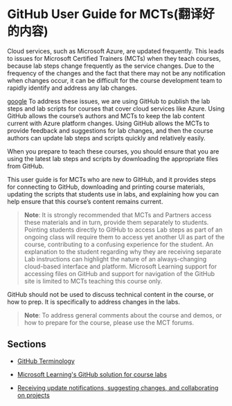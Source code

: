 # GitHub User Guide for MCTs(翻译好的内容)

Cloud services, such as Microsoft Azure, are updated frequently. This leads to issues for Microsoft Certified Trainers (MCTs) when they teach courses, because lab steps change frequently as the service changes. Due to the frequency of the changes and the fact that there may not be any notification when changes occur, it can be difficult for the course development team to rapidly identify and address any lab changes. 

[google](http:www.google.com)
To address these issues, we are using GitHub to publish the lab steps and lab scripts for courses that cover cloud services like Azure. Using GitHub allows the course’s authors and MCTs to keep the lab content current with Azure platform changes. Using GitHub allows the MCTs to provide feedback and suggestions for lab changes, and then the course authors can update lab steps and scripts quickly and relatively easily.

When you prepare to teach these courses, you should ensure that you are using the latest lab steps and scripts by downloading the appropriate files from GitHub. 

This user guide is for MCTs who are new to GitHub, and it provides steps for connecting to GitHub, downloading and printing course materials, updating the scripts that students use in labs, and explaining how you can help ensure that this course’s content remains current.

> **Note**: It is strongly recommended that MCTs and Partners access these materials and in turn, provide them separately to students.  Pointing students directly to GitHub to access Lab steps as part of an ongoing class will require them to access yet another UI as part of the course, contributing to a confusing experience for the student. An explanation to the student regarding why they are receiving separate Lab instructions can highlight the nature of an always-changing cloud-based interface and platform. Microsoft Learning support for accessing files on GitHub and support for navigation of the GitHub site is limited to MCTs teaching this course only.

GitHub should not be used to discuss technical content in the course, or how to prep. It is specifically to address changes in the labs.

> **Note**: To address general comments about the course and demos, or how to prepare for the course, please use the MCT forums.

## Sections

- [GitHub Terminology](terminology/)

- [Microsoft Learning's GitHub solution for course labs](solution/)

- [Receiving update notifications, suggesting changes, and collaborating on projects](collaboration/)
